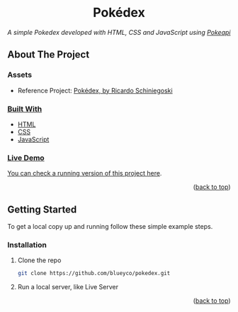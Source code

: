 <a name="readme-top"></a>

<br />
<div align="center">
  <h1 align="center">Pokédex</h1>

  <p align="center">
    <em>A simple Pokedex developed with HTML, CSS and JavaScript using <a href="https://pokeapi.co">Pokeapi</a></em>

  </p>
</div>

<!-- ABOUT THE PROJECT -->
## About The Project



### Assets

* Reference Project: <a href="https://www.figma.com/community/file/979132880663340794">Pokédex, by Ricardo Schiniegoski

### Built With

* HTML
* CSS
* JavaScript



<!-- LIVE DEMO -->
### Live Demo

You can check a running version of this project <a href="https://bluegfgfthub.io/pokedex">here</a>.

<p align="right">(<a href="#readme-top">back to top</a>)</p>

<!-- GETTING STARTED -->
## Getting Started

To get a local copy up and running follow these simple example steps.

### Installation

1. Clone the repo
   ```sh
   git clone https://github.com/blueyco/pokedex.git
   ```
2. Run a local server, like Live Server


<p align="right">(<a href="#readme-top">back to top</a>)</p>


